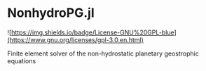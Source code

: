 # NonhydroPG.jl

![https://img.shields.io/badge/License-GNU%20GPL-blue](https://www.gnu.org/licenses/gpl-3.0.en.html)

Finite element solver of the non-hydrostatic planetary geostrophic equations
